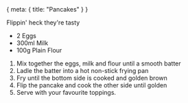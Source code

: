 <route>
{
  meta: {
    title: "Pancakes"
  }
}
</route>

<Layout>

<RecipeImage src="/pancakes.jpg" alt="Pancakes" />

Flippin' heck they're tasty

<RecipeIngredients>

- 2 Eggs
- 300ml Milk
- 100g Plain Flour

</RecipeIngredients>

<RecipeMethod>

1. Mix together the eggs, milk and flour until a smooth batter
2. Ladle the batter into a hot non-stick frying pan
3. Fry until the bottom side is cooked and golden brown
4. Flip the pancake and cook the other side until golden
5. Serve with your favourite toppings.

</RecipeMethod>

</Layout>
